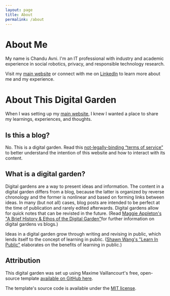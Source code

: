 ```yaml
---
layout: page
title: About
permalink: /about
---
```


# About Me
My name is Chandu Avni. I'm an IT professional with industry and academic experience in social robotics, privacy, and responsible technology research.

Visit my [main website](https://chanduavni.com/) or connect with me on [LinkedIn](https://linkedin.com/in/chanduavni) to learn more about me and my experience.

# About This Digital Garden
When I was setting up my [main website](https://chanduavni.com/), I knew I wanted a place to share my learnings, experiences, and thoughts.

## Is this a blog?
No. This is a digital garden. Read this [not-legally-binding “terms of service”](/digital-garden-tos) to better understand the intention of this website and how to interact with its content.

## What is a digital garden?
Digital gardens are a way to present ideas and information. The content in a digital garden differs from a blog, because the latter is organized by reverse chronology and the former is nonlinear and based on forming links between ideas. In many (but not all) cases, blog posts are intended to be perfect at the time of publication and rarely edited afterwards. Digital gardens allow for quick notes that can be revisted in the future. (Read [Maggie Appleton's "A Brief History & Ethos of the Digital Garden"](https://maggieappleton.com/garden-history)for further information on digital gardens vs blogs.) 

Ideas in a digital garden grow through writing and revising in public, which lends itself to the concept of learning in public. ([Shawn Wang's "Learn In Public"](https://www.swyx.io/learn-in-public) elaborates on the benefits of learning in public.) 

## Attribution
This digital garden was set up using Maxime Vaillancourt's free, open-source template [available on GitHub here](https://github.com/maximevaillancourt/digital-garden-jekyll-template).

The template's source code is available under the [MIT license](/LICENSE).